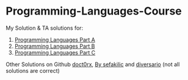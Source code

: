 # Programming-Languages-Course

My Solution & TA solutions for:
1. [Programming Languages Part A]
2. [Programming Languages Part B]
3. [Programming Languages Part C]

Other Solutions on Github [doct0rx], [By sefakilic] and  [diversario] \(not all solutions are correct\)

[Programming Languages Part A]: <https://www.coursera.org/learn/programming-languages>
[Programming Languages Part B]: <https://www.coursera.org/learn/programming-languages-part-b>
[Programming Languages Part C]: <https://www.coursera.org/learn/programming-languages-part-c>
[doct0rx]: <https://github.com/doct0rX/ProgrammingLanguages>
[By sefakilic]: <https://github.com/sefakilic/coursera-proglang>
[diversario]: <https://github.com/diversario/coursera-proglang-003>
